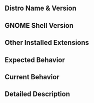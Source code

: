 <!--- Provide a general concise summary of the issue in the Title above -->
<!--- All fields below are required -->
<!--- Missing info will result in your issue being closed -->
## Distro Name & Version

## GNOME Shell Version
<!--- Must be version 45 or higher -->

## Other Installed Extensions
<!--- Extensions may conflict with each other -->

## Expected Behavior
<!--- Tell us what should happen -->

## Current Behavior
<!--- Tell us what happens instead of the expected behavior -->

## Detailed Description
<!--- Provide a detailed description -->
